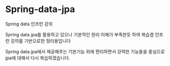 # Spring-data-jpa
Spring data 인프런 강의


Spring data jpa를 활용하고 있으나
기본적인 원리 이해가 부족한듯 하여 
복습겸 인프런 강의를 기반으로한 정리용입니다

Spring data jpa에서 제공해주는 기본기능 외에 편리하면서 강력한 기능들을 중심으로 
jpa에 대해서 다시 복습하겠습니다.
